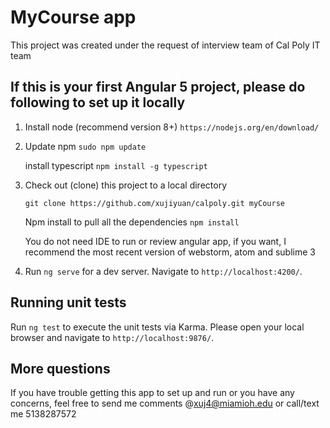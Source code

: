 # MyCourse app

This project was created under the request of interview team of Cal Poly IT team

## If this is your first Angular 5 project, please do following to set up it locally 

1. Install node (recommend version 8+)
   `https://nodejs.org/en/download/`
   
2. Update npm
   `sudo npm update`
   
   install typescript
   `npm install -g typescript`

3. Check out (clone) this project to a local directory 

   `git clone https://github.com/xujiyuan/calpoly.git myCourse `
    
    Npm install to pull all the dependencies 
    `npm install`

   You do not need IDE to run or review angular app, if you want, I recommend the most recent version of
   webstorm, atom and sublime 3

4. Run `ng serve` for a dev server. Navigate to `http://localhost:4200/`. 

## Running unit tests

Run `ng test` to execute the unit tests via Karma. Please open your local browser and navigate to `http://localhost:9876/`. 


## More questions

If you have trouble getting this app to set up and run or you have any concerns, feel free to send me comments @xuj4@miamioh.edu 
or call/text me 5138287572 
